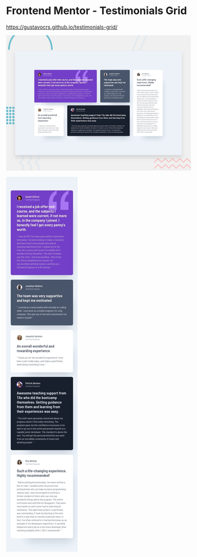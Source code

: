 # Frontend Mentor - Testimonials Grid

https://gustavocrs.github.io/testimonials-grid/

![Design preview for the Testimonials grid section coding challenge](./design/desktop-preview.jpg)

![Design preview for the Testimonials grid section coding challenge](./design/mobile-design.jpg)